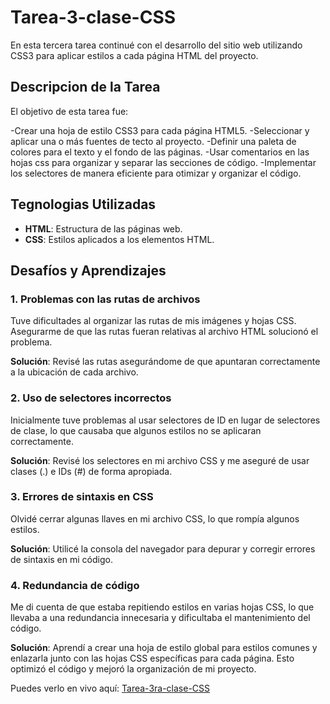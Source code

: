 # Tarea-3-clase-CSS
En esta tercera tarea continué con el desarrollo del sitio web utilizando CSS3 para aplicar estilos a cada página HTML del proyecto.

## Descripcion de la Tarea
El objetivo de esta tarea fue:

-Crear una hoja de estilo CSS3 para cada página HTML5.
-Seleccionar y aplicar una o más fuentes de tecto al proyecto.
-Definir una paleta de colores para el texto y el fondo de las páginas.
-Usar comentarios en las hojas css para organizar y separar las secciones de código.
-Implementar los selectores de manera eficiente para otimizar y organizar el código.

## Tegnologias Utilizadas
- **HTML**: Estructura de las páginas web.
- **CSS**: Estilos aplicados a los elementos HTML.
  
## Desafíos y Aprendizajes
### 1. Problemas con las rutas de archivos
Tuve dificultades al organizar las rutas de mis imágenes y hojas CSS. Asegurarme de que las rutas fueran relativas al archivo HTML solucionó el problema.

**Solución**: Revisé las rutas asegurándome de que apuntaran correctamente a la ubicación de cada archivo.

### 2. Uso de selectores incorrectos
Inicialmente tuve problemas al usar selectores de ID en lugar de selectores de clase, lo que causaba que algunos estilos no se aplicaran correctamente.

**Solución**: Revisé los selectores en mi archivo CSS y me aseguré de usar clases (.) e IDs (#) de forma apropiada.

### 3. Errores de sintaxis en CSS
Olvidé cerrar algunas llaves en mi archivo CSS, lo que rompía algunos estilos.

**Solución**: Utilicé la consola del navegador para depurar y corregir errores de sintaxis en mi código.

### 4. Redundancia de código
Me di cuenta de que estaba repitiendo estilos en varias hojas CSS, lo que llevaba a una redundancia innecesaria y dificultaba el mantenimiento del código.

**Solución**: Aprendí a crear una hoja de estilo global para estilos comunes y enlazarla junto con las hojas CSS específicas para cada página. Esto optimizó el código y mejoró la organización de mi proyecto.

Puedes verlo en vivo aquí: [Tarea-3ra-clase-CSS](https://tarea-3-clase-css.vercel.app/index.html)


